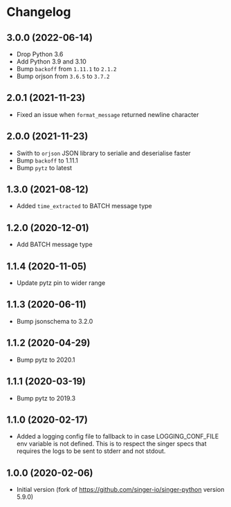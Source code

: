 # Changelog

## 3.0.0 (2022-06-14)
  * Drop Python 3.6
  * Add Python 3.9 and 3.10
  * Bump `backoff` from `1.11.1` to `2.1.2`
  * Bump orjson from `3.6.5` to `3.7.2`

## 2.0.1 (2021-11-23)
  * Fixed an issue when `format_message` returned newline character

## 2.0.0 (2021-11-23)
  * Swith to `orjson` JSON library to serialie and deserialise faster
  * Bump `backoff` to 1.11.1
  * Bump `pytz` to latest

## 1.3.0 (2021-08-12)
  * Added `time_extracted` to BATCH message type

## 1.2.0 (2020-12-01)
  * Add BATCH message type

## 1.1.4 (2020-11-05)
  * Update pytz pin to wider range

## 1.1.3 (2020-06-11)
  * Bump jsonschema to 3.2.0

## 1.1.2 (2020-04-29)
  * Bump pytz to 2020.1

## 1.1.1 (2020-03-19)
  * Bump pytz to 2019.3

## 1.1.0 (2020-02-17)
  * Added a logging config file to fallback to in case LOGGING_CONF_FILE env variable is not defined. This is to 
  respect the singer specs that requires the logs to be sent to stderr and not stdout.

## 1.0.0 (2020-02-06)
  * Initial version (fork of https://github.com/singer-io/singer-python version 5.9.0)
